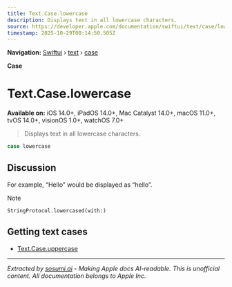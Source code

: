 ```yaml
---
title: Text.Case.lowercase
description: Displays text in all lowercase characters.
source: https://developer.apple.com/documentation/swiftui/text/case/lowercase
timestamp: 2025-10-29T00:14:50.505Z
---
```


**Navigation:** [Swiftui](/documentation/swiftui) › [text](/documentation/swiftui/text) › [case](/documentation/swiftui/text/case)

**Case**

# Text.Case.lowercase

**Available on:** iOS 14.0+, iPadOS 14.0+, Mac Catalyst 14.0+, macOS 11.0+, tvOS 14.0+, visionOS 1.0+, watchOS 7.0+

> Displays text in all lowercase characters.

```swift
case lowercase
```

## Discussion

For example, “Hello” would be displayed as “hello”.

> [!NOTE]
> `StringProtocol.lowercased(with:)`

## Getting text cases

- [Text.Case.uppercase](/documentation/swiftui/text/case/uppercase)

---

*Extracted by [sosumi.ai](https://sosumi.ai) - Making Apple docs AI-readable.*
*This is unofficial content. All documentation belongs to Apple Inc.*
